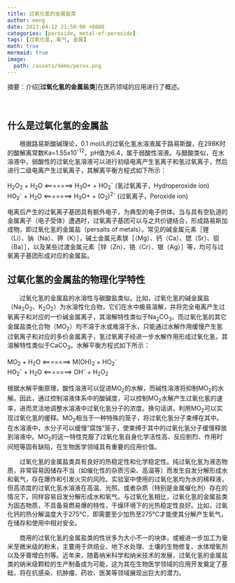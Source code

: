 ```yaml
---
title: 过氧化氢的金属盐类
author: meng
date: 2023-04-12 21:50:00 +0800
categories: [peroxide, metal-of-peroxide]
tags: [过氧化氢, 氧气, 金属]
math: true
mermaid: true
image:
  path: /assets/demo/perox.png
---
```


摘要：介绍[**过氧化氢的金属盐类**]在医药领域的应用进行了概述。             &emsp;&emsp;&emsp;&emsp;&emsp;&emsp;&emsp;&emsp;&emsp;&emsp;
&emsp;&emsp;&emsp;&emsp;&emsp;&emsp;&emsp;&emsp;&emsp;&emsp;
&emsp;&emsp;&emsp;&emsp;&emsp;&emsp;&emsp;&emsp;&emsp;&emsp;
&emsp;&emsp;&emsp;&emsp;&emsp;&emsp;&emsp;&emsp;&emsp;&emsp;
&emsp;&emsp;&emsp;&emsp;&emsp;&emsp;&emsp;&emsp;&emsp;&emsp;  
## 什么是过氧化氢的金属盐
&emsp;&emsp;根据路易斯酸碱理论，0.1 mol/L的过氧化氢水溶液属于路易斯酸，在298K时的酸解离常数Ka=1.55x10<sup>-12</sup>，pH值为6.4，属于弱酸性溶液。与醋酸类似，在水溶液中，弱酸性的过氧化氢溶液可以进行初级电离产生氢离子和氢过氧离子，然后进行二级电离产生过氧离子，其解离平衡方程式如下所示：  

H<sub>2</sub>O<sub>2</sub> + H<sub>2</sub>O <=======> H<sub>3</sub>O+ + HO<sub>2</sub><sup>-</sup> (氢过氧离子，Hydroperoxide ion)  
HO<sub>2</sub><sup>-</sup> + H<sub>2</sub>O <=======> H<sub>3</sub>O+ + (O<sub>2</sub>)<sup>2-</sup> (过氧离子，Peroxide ion)  

电离后产生的过氧离子基团具有额外电子，为典型的电子供体。当与具有空轨道的金属离子（电子受体）遭遇时，过氧离子基团可以与之共价键结合，形成路易斯加成物，即过氧化氢的金属盐（persalts of metals）。常见的碱金属元素［锂（Li）、钠（Na）、钾（K）］，碱土金属元素镁［（Mg）、钙（Ca）、锶（Sr）、钡（Ba）］，以及某些过渡金属元素［锌（Zn）、铬（Cr）、银（Ag）］等，均可与过氧离子基团形成对应的金属盐。  

## 过氧化氢的金属盐的物理化学特性
&emsp;&emsp;过氧化氢的金属盐的水溶性与碳酸盐类似。比如，过氧化氢的碱金属盐（Na<sub>2</sub>O<sub>2</sub>、K<sub>2</sub>O<sub>2</sub>）为水溶性化合物，它们在水中极易溶解，并将完全电离产生过氧离子和对应的一价碱金属离子，其溶解特性类似于Na<sub>2</sub>CO<sub>3</sub>。而过氧化氢的其它金属盐类化合物（MO<sub>2</sub>）均不溶于水或难溶于水，只能通过水解作用缓慢产生氢过氧离子和对应的多价金属离子，氢过氧离子经进一步水解作用形成过氧化氢，其溶解特性类似于CaCO<sub>3</sub>。水解平衡方程式如下所示：  

MO<sub>2</sub> + H<sub>2</sub>O <=======> M(OH)<sub>2</sub> + HO<sub>2</sub><sup>-</sup>  
HO<sub>2</sub><sup>-</sup> + H<sub>2</sub>O <=======> OH<sup>-</sup> + H<sub>2</sub>O<sub>2</sub>  

根据水解平衡原理，酸性溶液可以促进MO<sub>2</sub>的水解，而碱性溶液将抑制MO<sub>2</sub>的水解。因此，通过控制溶液体系中的酸碱度，可以控制MO<sub>2</sub>水解产生过氧化氢的速率，进而灵活地调整水溶液中过氧化氢分子的浓度。换句话讲，利用MO<sub>2</sub>可以实现过氧化氢的缓释。MO<sub>2</sub>相当于一种特殊的笼子，将过氧化氢分子束缚在其中。在水溶液中，水分子可以缓慢“腐蚀”笼子，使束缚于其中的过氧化氢分子缓慢释放到溶液中。MO<sub>2</sub>的这一特性克服了过氧化氢自身化学活性高、反应剧烈、作用时间短等固有缺陷，在生物医学领域具有重要的应用价值。  

&emsp;&emsp;过氧化氢的金属盐类具有良好的热稳定性和化学稳定性。纯过氧化氢为液态物质，非常容易因储存不当（如催化性的杂质污染、高温等）而发生自发分解形成水和氧气，存在爆炸和引发火灾的风险。实验室中使用的过氧化氢均为水的稀释液，但高浓度的过氧化氢水溶液在高温、光照、或者杂质（特别是金属催化剂）存在的情况下，同样容易自发分解形成水和氧气。与过氧化氢相比，过氧化氢的金属盐类为固态物质，不具备易燃易爆的特性，干燥环境下的光热稳定性良好。比如，过氧化钙的热分解温度大于275℃，即需要至少加热至275℃才能使其分解产生氧气，在储存和使用中相对安全。  

&emsp;&emsp;商用的过氧化氢的金属盐类的性状多为大小不一的块体，或被进一步加工为毫米至微米级的粉末，主要用于烘焙业、地下水处理、土壤的生物修复、水体增氧剂以及牙膏增白剂等。近年来，随着纳米科学和纳米技术的发展，过氧化氢的金属盐类的纳米级颗粒的生产制备成为可能，这为其在生物医学领域的应用开发奠定了基础，将在抗感染、抗肿瘤、药妆、医美等领域展现出巨大的潜力。  






